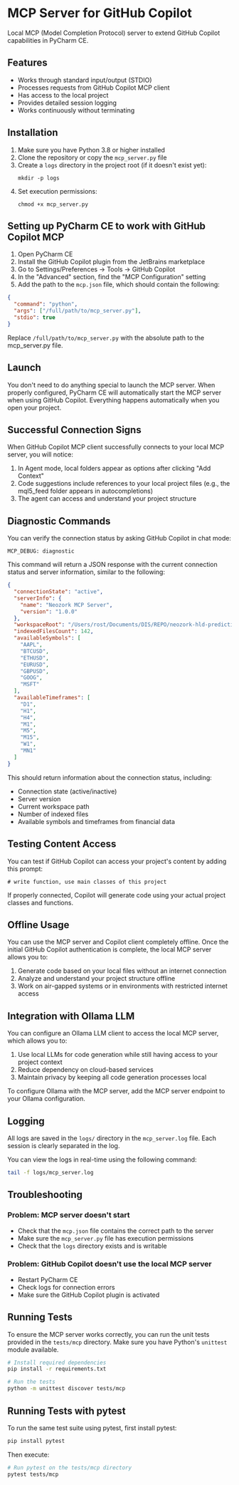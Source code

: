 # MCP Server for GitHub Copilot

Local MCP (Model Completion Protocol) server to extend GitHub Copilot capabilities in PyCharm CE.

## Features

- Works through standard input/output (STDIO)
- Processes requests from GitHub Copilot MCP client
- Has access to the local project
- Provides detailed session logging
- Works continuously without terminating

## Installation

1. Make sure you have Python 3.8 or higher installed
2. Clone the repository or copy the `mcp_server.py` file
3. Create a `logs` directory in the project root (if it doesn't exist yet):
   ```
   mkdir -p logs
   ```
4. Set execution permissions:
   ```
   chmod +x mcp_server.py
   ```

## Setting up PyCharm CE to work with GitHub Copilot MCP

1. Open PyCharm CE
2. Install the GitHub Copilot plugin from the JetBrains marketplace
3. Go to Settings/Preferences -> Tools -> GitHub Copilot
4. In the "Advanced" section, find the "MCP Configuration" setting
5. Add the path to the `mcp.json` file, which should contain the following:

```json
{
  "command": "python",
  "args": ["/full/path/to/mcp_server.py"],
  "stdio": true
}
```

Replace `/full/path/to/mcp_server.py` with the absolute path to the mcp_server.py file.

## Launch

You don't need to do anything special to launch the MCP server. When properly configured, PyCharm CE will automatically start the MCP server when using GitHub Copilot. Everything happens automatically when you open your project.

## Successful Connection Signs

When GitHub Copilot MCP client successfully connects to your local MCP server, you will notice:

1. In Agent mode, local folders appear as options after clicking "Add Context"
2. Code suggestions include references to your local project files (e.g., the mql5_feed folder appears in autocompletions)
3. The agent can access and understand your project structure

## Diagnostic Commands

You can verify the connection status by asking GitHub Copilot in chat mode:
```
MCP_DEBUG: diagnostic
```

This command will return a JSON response with the current connection status and server information, similar to the following:

```json
{
  "connectionState": "active",
  "serverInfo": {
    "name": "Neozork MCP Server",
    "version": "1.0.0"
  },
  "workspaceRoot": "/Users/rost/Documents/DIS/REPO/neozork-hld-prediction",
  "indexedFilesCount": 142,
  "availableSymbols": [
    "AAPL",
    "BTCUSD",
    "ETHUSD",
    "EURUSD",
    "GBPUSD",
    "GOOG",
    "MSFT"
  ],
  "availableTimeframes": [
    "D1",
    "H1",
    "H4",
    "M1",
    "M5",
    "M15",
    "W1",
    "MN1"
  ]
} 
```

This should return information about the connection status, including:
- Connection state (active/inactive)
- Server version
- Current workspace path
- Number of indexed files
- Available symbols and timeframes from financial data

## Testing Content Access

You can test if GitHub Copilot can access your project's content by adding this prompt:
```
# write function, use main classes of this project
```

If properly connected, Copilot will generate code using your actual project classes and functions.

## Offline Usage

You can use the MCP server and Copilot client completely offline. Once the initial GitHub Copilot authentication is complete, the local MCP server allows you to:

1. Generate code based on your local files without an internet connection
2. Analyze and understand your project structure offline
3. Work on air-gapped systems or in environments with restricted internet access

## Integration with Ollama LLM

You can configure an Ollama LLM client to access the local MCP server, which allows you to:

1. Use local LLMs for code generation while still having access to your project context
2. Reduce dependency on cloud-based services
3. Maintain privacy by keeping all code generation processes local

To configure Ollama with the MCP server, add the MCP server endpoint to your Ollama configuration.

## Logging

All logs are saved in the `logs/` directory in the `mcp_server.log` file. Each session is clearly separated in the log.

You can view the logs in real-time using the following command:
```bash
tail -f logs/mcp_server.log
```

## Troubleshooting

### Problem: MCP server doesn't start

- Check that the `mcp.json` file contains the correct path to the server
- Make sure the `mcp_server.py` file has execution permissions
- Check that the `logs` directory exists and is writable

### Problem: GitHub Copilot doesn't use the local MCP server

- Restart PyCharm CE
- Check logs for connection errors
- Make sure the GitHub Copilot plugin is activated

## Running Tests

To ensure the MCP server works correctly, you can run the unit tests provided in the `tests/mcp` directory. Make sure you have Python's `unittest` module available.

```bash
# Install required dependencies
pip install -r requirements.txt

# Run the tests
python -m unittest discover tests/mcp
```

## Running Tests with pytest

To run the same test suite using pytest, first install pytest:

```bash
pip install pytest
```

Then execute:

```bash
# Run pytest on the tests/mcp directory
pytest tests/mcp
```
